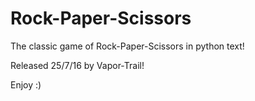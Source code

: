# Rock-Paper-Scissors
The classic game of Rock-Paper-Scissors in python text!

Released 25/7/16 by Vapor-Trail!

Enjoy :)
